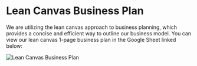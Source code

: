# Lean Canvas Business Plan

We are utilizing the lean canvas approach to business planning, which provides a concise and efficient way to outline our business model. 
You can view our lean canvas 1-page business plan in the Google Sheet linked below:

![Lean Canvas Business Plan](https://docs.google.com/presentation/d/1GD0Y0BMknEqouvXQN2kkzf0hOfl8v28jrNE2qDV3OBg/edit?usp=sharing)
